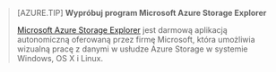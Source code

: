 > [AZURE.TIP] **Wypróbuj program Microsoft Azure Storage Explorer**
> 
> [Microsoft Azure Storage Explorer](../articles/vs-azure-tools-storage-manage-with-storage-explorer.md) jest darmową aplikacją autonomiczną oferowaną przez firmę Microsoft, która umożliwia wizualną pracę z danymi w usłudze Azure Storage w systemie Windows, OS X i Linux.


<!--HONumber=sep16_HO1-->


